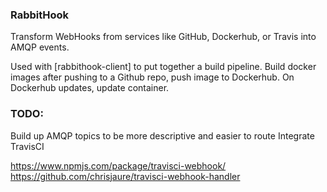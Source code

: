 ### RabbitHook
Transform WebHooks from services like GitHub, Dockerhub, or Travis into AMQP events.

Used with [rabbithook-client] to put together a build pipeline.
Build docker images after pushing to a Github repo, push image to Dockerhub. On Dockerhub updates, update container.

### TODO:
Build up AMQP topics to be more descriptive and easier to route
Integrate TravisCI

https://www.npmjs.com/package/travisci-webhook/
https://github.com/chrisjaure/travisci-webhook-handler
